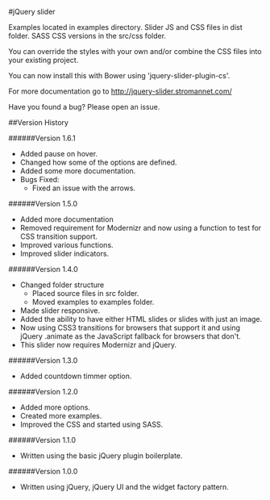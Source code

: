 #jQuery slider

Examples located in examples directory.  Slider JS and CSS files in dist folder.  SASS CSS versions in the src/css folder.  

You can override the styles with your own and/or combine the CSS files into your existing project.

You can now install this with Bower using 'jquery-slider-plugin-cs'.

For more documentation go to http://jquery-slider.stromannet.com/

Have you found a bug?  Please open an issue.

##Version History

######Version 1.6.1
- Added pause on hover.
- Changed how some of the options are defined.
- Added some more documentation.
- Bugs Fixed:
   - Fixed an issue with the arrows.


######Version 1.5.0
- Added more documentation
- Removed requirement for Modernizr and now using a function to test for CSS transition support.
- Improved various functions.
- Improved slider indicators.

######Version 1.4.0
- Changed folder structure 
   - Placed source files in src folder.
   - Moved examples to examples folder.
- Made slider responsive.
- Added the ability to have either HTML slides or slides with just an image.
- Now using CSS3 transitions for browsers that support it and using jQuery .animate as the JavaScript fallback for browsers that don't.
- This slider now requires Modernizr and jQuery. 

######Version 1.3.0
 - Added countdown timmer option.

######Version 1.2.0
 - Added more options.
 - Created more examples.
 - Improved the CSS and started using SASS.

######Version 1.1.0
  - Written using the basic jQuery plugin boilerplate.

######Version 1.0.0
 - Written using jQuery, jQuery UI and the widget factory pattern.
 